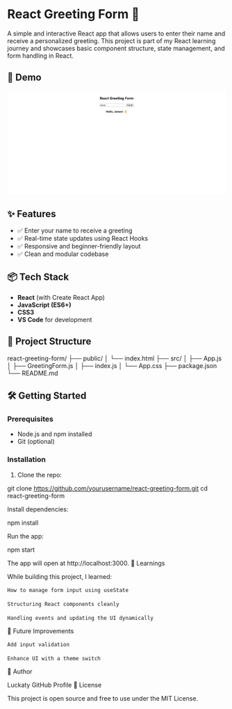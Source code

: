 # React Greeting Form 👋

A simple and interactive React app that allows users to enter their name and receive a personalized greeting. This project is part of my React learning journey and showcases basic component structure, state management, and form handling in React.

## 🚀 Demo

![App Screenshot](./Screenshot.png)

## ✨ Features

- ✅ Enter your name to receive a greeting
- ✅ Real-time state updates using React Hooks
- ✅ Responsive and beginner-friendly layout
- ✅ Clean and modular codebase

## 📦 Tech Stack

- **React** (with Create React App)
- **JavaScript (ES6+)**
- **CSS3**
- **VS Code** for development

## 📂 Project Structure

react-greeting-form/
├── public/
│ └── index.html
├── src/
│ ├── App.js
│ ├── GreetingForm.js
│ ├── index.js
│ └── App.css
├── package.json
└── README.md


## 🛠️ Getting Started

### Prerequisites

- Node.js and npm installed
- Git (optional)

### Installation

1. Clone the repo:


git clone https://github.com/yourusername/react-greeting-form.git
cd react-greeting-form

Install dependencies:

npm install

Run the app:

npm start

The app will open at http://localhost:3000.
📘 Learnings

While building this project, I learned:

    How to manage form input using useState

    Structuring React components cleanly

    Handling events and updating the UI dynamically

📌 Future Improvements

    Add input validation

    Enhance UI with a theme switch



🧠 Author

Luckaty
GitHub Profile
📄 License

This project is open source and free to use under the MIT License.
